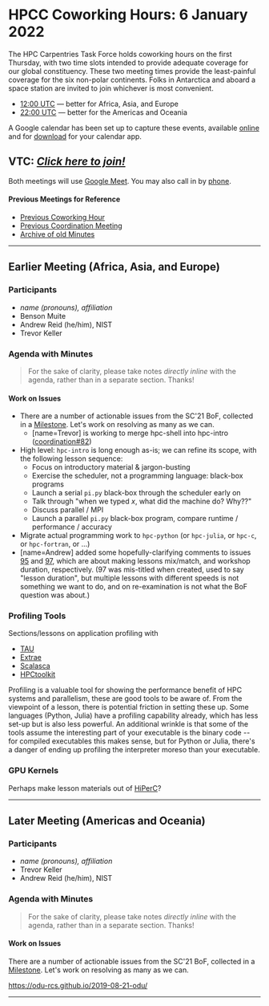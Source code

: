# HPCC Coworking Hours: 6 January 2022

The HPC Carpentries Task Force holds coworking hours on the first Thursday,
with two time slots intended to provide adequate coverage for our global
constituency. These two meeting times provide the least-painful coverage for
the six non-polar continents. Folks in Antarctica and aboard a space station
are invited to join whichever is most convenient.

- [12:00 UTC][earlier] &mdash; better for Africa, Asia, and Europe
- [22:00 UTC][evening] &mdash; better for the Americas and Oceania

A Google calendar has been set up to capture these events, available
[online][gcal] and for [download][ical] for your calendar app.

<!-- Info & Callback links -->

[meet]: https://meet.google.com/gez-aeui-jdx
[phone]: https://tel.meet/gez-aeui-jdx?hs=5
[earlier]:
  https://www.timeanddate.com/worldclock/fixedtime.html?iso=20220106T1200&msg=HPC+Carpentries+Coworking+Hour+1
[evening]:
  https://www.timeanddate.com/worldclock/fixedtime.html?iso=20220106T2200&msg=HPC+Carpentries+Coworking+Hour+2
[last-cowork]: https://codimd.carpentries.org/PBTfOMWSS8qscQadOJUGJg?view
[last-coord]: https://codimd.carpentries.org/7udR-kjaTpuf7aDdieYsfw?view

## VTC: **_[Click here to join!][meet]_**

Both meetings will use [Google Meet][meet]. You may also call in by [phone].

#### Previous Meetings for Reference

- [Previous Coworking Hour][last-cowork]
- [Previous Coordination Meeting][last-coord]
- [Archive of old Minutes][minutes]

---

## Earlier Meeting (Africa, Asia, and Europe)

### Participants

- _name (pronouns), affiliation_
- Benson Muite
- Andrew Reid (he/him), NIST
- Trevor Keller

### Agenda with Minutes

> For the sake of clarity, please take notes _directly inline_ with the agenda,
> rather than in a separate section. Thanks!

#### Work on Issues

- There are a number of actionable issues from the SC'21 BoF, collected in a
  [Milestone](https://github.com/hpc-carpentry/coordination/milestone/1). Let's
  work on resolving as many as we can.
  - [name=Trevor] is working to merge hpc-shell into hpc-intro
    ([coordination#82](https://github.com/hpc-carpentry/coordination/issues/82))
- High level: `hpc-intro` is long enough as-is; we can refine its scope, with
  the following lesson sequence:
  - Focus on introductory material & jargon-busting
  - Exercise the scheduler, not a programming language: black-box programs
  - Launch a serial `pi.py` black-box through the scheduler early on
  - Talk through "when we typed _x_, what did the machine do? Why??"
  - Discuss parallel / MPI
  - Launch a parallel `pi.py` black-box program, compare runtime / performance
    / accuracy
- Migrate actual programming work to `hpc-python` (or `hpc-julia`, or `hpc-c`,
  or `hpc-fortran`, or ...)
- [name=Andrew] added some hopefully-clarifying comments to issues
  [95](https://github.com/hpc-carpentry/coordination/issues/95) and
  [97](https://github.com/hpc-carpentry/coordination/issues/97), which are
  about making lessons mix/match, and workshop duration, respectively. (97 was
  mis-titled when created, used to say "lesson duration", but multiple lessons
  with different speeds is not something we want to do, and on re-examination
  is not what the BoF question was about.)

### Profiling Tools

Sections/lessons on application profiling with

- [TAU](https://www.cs.uoregon.edu/research/tau/home.php)
- [Extrae](https://tools.bsc.es/extrae)
- [Scalasca](http://www.scalasca.org/)
- [HPCtoolkit](http://hpctoolkit.org/)

Profiling is a valuable tool for showing the performance benefit of HPC systems
and parallelism, these are good tools to be aware of. From the viewpoint of a
lesson, there is potential friction in setting these up. Some languages
(Python, Julia) have a profiling capability already, which has less set-up but
is also less powerful. An additional wrinkle is that some of the tools assume
the interesting part of your executable is the binary code -- for compiled
executables this makes sense, but for Python or Julia, there's a danger of
ending up profiling the interpreter moreso than your executable.

### GPU Kernels

Perhaps make lesson materials out of
[HiPerC](https://github.com/usnistgov/hiperc)?

---

## Later Meeting (Americas and Oceania)

### Participants

- _name (pronouns), affiliation_
- Trevor Keller
- Andrew Reid (he/him), NIST

### Agenda with Minutes

> For the sake of clarity, please take notes _directly inline_ with the agenda,
> rather than in a separate section. Thanks!

#### Work on Issues

There are a number of actionable issues from the SC'21 BoF, collected in a
[Milestone](https://github.com/hpc-carpentry/coordination/milestone/1). Let's
work on resolving as many as we can.

https://odu-rcs.github.io/2019-08-21-odu/

---

[gcal]:
  https://calendar.google.com/calendar/?cid=bWp0ZWh0ZmEycmVjZGZtNmZjdGUwMWVhdGNAZ3JvdXAuY2FsZW5kYXIuZ29vZ2xlLmNvbQ
[ical]:
  https://calendar.google.com/calendar/ical/mjtehtfa2recdfm6fcte01eatc%40group.calendar.google.com/public/basic.ics
[minutes]: https://github.com/hpc-carpentry/coordination/tree/main/minutes
[website]: https://github.com/hpc-carpentry/hpc-carpentry.github.io

<!--HPC Carpentry Repositories-->

[coordination]: https://github.com/hpc-carpentry/coordination
[proposals]: https://github.com/hpc-carpentry/coordination/labels/proposal
[hpc-chapel]: https://github.com/hpc-carpentry/hpc-chapel
[hpc-intro]: https://github.com/carpentries-incubator/hpc-intro
[hpc-parallel]: https://github.com/hpc-carpentry/hpc-parallel-novice
[hpc-python]: https://github.com/hpc-carpentry/hpc-python
[hpc-shell]: https://github.com/hpc-carpentry/hpc-shell

<!--HPC Carpentry Issues-->

[coordination-issues]: https://github.com/hpc-carpentry/coordination/issues
[hpc-chapel-issues]: https://github.com/hpc-carpentry/hpc-chapel/issues
[hpc-intro-issues]: https://github.com/carpentries-incubator/hpc-intro/issues
[hpc-parallel-issues]:
  https://github.com/hpc-carpentry/hpc-parallel-novice/issues
[hpc-python-issues]: https://github.com/hpc-carpentry/hpc-python/issues
[hpc-shell-issues]: https://github.com/hpc-carpentry/hpc-shell/issues

<!--Carpentries References-->

[conduct]:
  https://docs.carpentries.org/topic_folders/policies/code-of-conduct.html
[invite]: https://swc-slack-invite.herokuapp.com/
[license]: https://creativecommons.org/licenses/by/4.0/
[slack]: https://swcarpentry.slack.com
